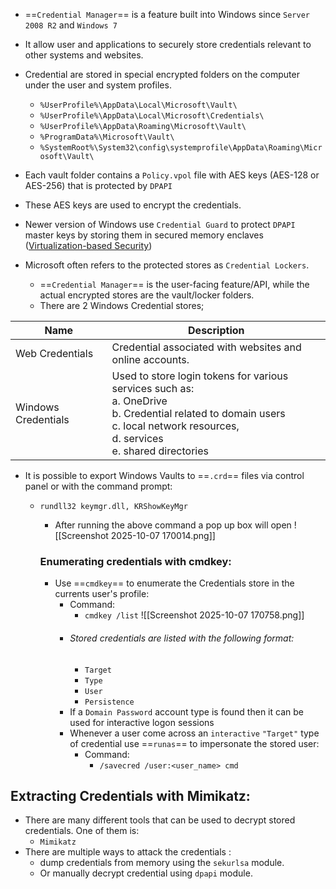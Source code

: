 - ==`Credential Manager`== is a feature built into Windows since `Server 2008 R2` and `Windows 7`
- It allow user and applications to securely store credentials relevant to other systems and websites.
- Credential are stored in special encrypted folders on the computer under the user and system profiles.
	
	-  `%UserProfile%\AppData\Local\Microsoft\Vault\`
	- `%UserProfile%\AppData\Local\Microsoft\Credentials\`
	- `%UserProfile%\AppData\Roaming\Microsoft\Vault\`
	- `%ProgramData%\Microsoft\Vault\`
	- `%SystemRoot%\System32\config\systemprofile\AppData\Roaming\Microsoft\Vault\`

- Each vault folder contains a `Policy.vpol` file with AES keys (AES-128 or AES-256) that is protected by `DPAPI` 
- These AES keys are used to encrypt the credentials. 
- Newer version of Windows use `Credential Guard` to protect `DPAPI` master keys by storing them in secured memory enclaves  ([Virtualization-based Security](https://learn.microsoft.com/en-us/windows-hardware/design/device-experiences/oem-vbs))

- Microsoft often refers to the protected stores as `Credential Lockers`.
	- ==`Credential Manager`== is the user-facing feature/API, while the actual encrypted stores are the vault/locker folders.
	- There are 2 Windows Credential stores;

| Name                | Description                                                                                                                                                                                                      |
| ------------------- | ---------------------------------------------------------------------------------------------------------------------------------------------------------------------------------------------------------------- |
| Web Credentials     | Credential associated with websites and online accounts.                                                                                                                                                         |
| Windows Credentials | Used to store login tokens for various services such as:<br>       a. OneDrive<br>	   b. Credential related to domain users<br>	   c. local network resources, <br>	   d. services <br>	   e. shared directories |
- It is possible to export Windows Vaults to ==`.crd`== files via control panel or with the command prompt:

	- `rundll32 keymgr.dll, KRShowKeyMgr`
	
		- After running the above command a pop up box will open
		 ![[Screenshot 2025-10-07 170014.png]]

		### Enumerating credentials with cmdkey:
		
		- Use ==`cmdkey`== to enumerate the Credentials store in the currents user's profile:
			-  Command:
				- `cmdkey /list`
				![[Screenshot 2025-10-07 170758.png]]
			- ###### Stored credentials are listed with the following format:
				- `Target`
				- `Type`
				- `User` 
				- `Persistence`
			- If a `Domain Password` account type is found then it can be used for interactive logon sessions
			- Whenever  a user come across an `interactive` `"Target"` type of credential use ==`runas`== to impersonate the stored user:
				- Command:
					- `/savecred /user:<user_name> cmd`

## Extracting Credentials with Mimikatz:

- There are many different tools that can be used to decrypt stored credentials. One of them is:
	- `Mimikatz`
- There are multiple ways to attack the credentials :
	- dump credentials from memory using the `sekurlsa` module.
	- Or manually decrypt credential using `dpapi` module.